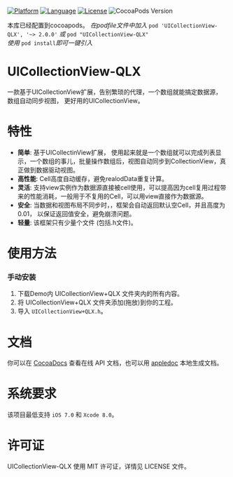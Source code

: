 
[![Platform](https://img.shields.io/badge/platform-iOS-red.svg)](https://developer.apple.com/iphone/index.action)
[![Language](http://img.shields.io/badge/language-OC-yellow.svg?style=flat
)](https://en.wikipedia.org/wiki/Objective-C)
[![License](https://img.shields.io/badge/license-MIT-blue.svg)](http://mit-license.org)
![CocoaPods Version](https://img.shields.io/badge/pod-v1.0.0-brightgreen.svg)

本库已经配置到cocoapods。
_在podfile文件中加入_ `pod 'UICollectionView-QLX', '~> 2.0.0'` _或_ `pod "UICollectionView-QLX"`
<br />_使用_ `pod install`_即可一键引入_
# UICollectionView-QLX
一款基于UICollectionView扩展，告别繁琐的代理，一个数组就能搞定数据源，数组自动同步视图， 更好用的UICollectionView。


特性
==============
- **简单**: 基于UICollectinView扩展， 使用起来就是一个数组就可以完成列表显示，一个数组的事儿，批量操作数组后，视图自动同步到CollectionView，真正做到数据驱动视图。
- **高性能**: Cell高度自动缓存，避免realodData重复计算。
- **灵活**: 支持view实例作为数据源直接被cell使用，可以提高因为cell复用过程带来的性能消耗，一般用于不复用的Cell，可以用view直接作为数据源。
- **安全**: 当数据和视图布局不同步时，，框架会自动返回默认空Cell，并且高度为0.01， 以保证返回值安全，避免崩溃问题。
- **轻量**: 该框架只有少量个文件 (包括.h文件)。

使用方法
==============

### 手动安装

1. 下载Demo内 UICollectionView+QLX 文件夹内的所有内容。
2. 将 UICollectionView+QLX 文件夹添加(拖放)到你的工程。
3. 导入 `UICollectionView+QLX.h`。


文档
==============
你可以在 [CocoaDocs](http://cocoadocs.org/docsets/UICollectionView-QLX/) 查看在线 API 文档，也可以用 [appledoc](https://github.com/tomaz/appledoc) 本地生成文档。


系统要求
==============
该项目最低支持 `iOS 7.0` 和 `Xcode 8.0`。


许可证
==============
UICollectionView-QLX 使用 MIT 许可证，详情见 LICENSE 文件。

